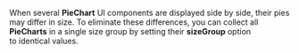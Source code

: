 When several **PieChart** UI components are displayed side by&nbsp;side, their pies may differ in&nbsp;size. To&nbsp;eliminate these differences, you can collect all **PieCharts** in&nbsp;a&nbsp;single size group by&nbsp;setting their **sizeGroup** option to&nbsp;identical values.